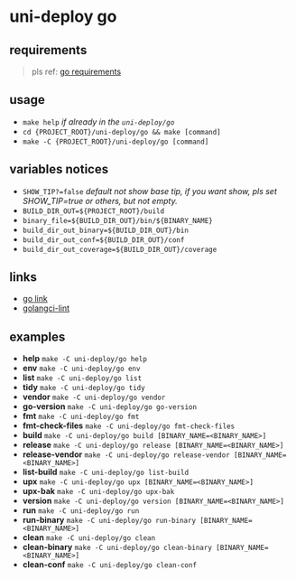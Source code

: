 # uni-deploy go

## requirements

>pls ref: [go requirements](../README.md)

## usage

- `make help` _if already in the `uni-deploy/go`_
- `cd {PROJECT_ROOT}/uni-deploy/go && make [command]`
- `make -C {PROJECT_ROOT}/uni-deploy/go [command]`

## variables notices

- `SHOW_TIP?=false` _default not show base tip, if you want show, pls set SHOW_TIP=true or others, but not empty._
- `BUILD_DIR_OUT=${PROJECT_ROOT}/build`
- `binary_file=${BUILD_DIR_OUT}/bin/${BINARY_NAME}`
- `build_dir_out_binary=${BUILD_DIR_OUT}/bin`
- `build_dir_out_conf=${BUILD_DIR_OUT}/conf`
- `build_dir_out_coverage=${BUILD_DIR_OUT}/coverage`

## links

- [go link](https://pkg.go.dev/cmd/link)
- [golangci-lint](https://golangci-lint.run)

## examples

- **help**  `make -C uni-deploy/go help`
- **env** `make -C uni-deploy/go env`
- **list** `make -C uni-deploy/go list`
- **tidy** `make -C uni-deploy/go tidy`
- **vendor** `make -C uni-deploy/go vendor`
- **go-version** `make -C uni-deploy/go go-version`
- **fmt** `make -C uni-deploy/go fmt`
- **fmt-check-files** `make -C uni-deploy/go fmt-check-files`
- **build** `make -C uni-deploy/go build [BINARY_NAME=<BINARY_NAME>]`
- **release** `make -C uni-deploy/go release [BINARY_NAME=<BINARY_NAME>]`
- **release-vendor** `make -C uni-deploy/go release-vendor [BINARY_NAME=<BINARY_NAME>]`
- **list-build** `make -C uni-deploy/go list-build`
- **upx** `make -C uni-deploy/go upx [BINARY_NAME=<BINARY_NAME>]`
- **upx-bak** `make -C uni-deploy/go upx-bak`
- **version** `make -C uni-deploy/go version [BINARY_NAME=<BINARY_NAME>]`
- **run** `make -C uni-deploy/go run`
- **run-binary** `make -C uni-deploy/go run-binary [BINARY_NAME=<BINARY_NAME>]`
- **clean** `make -C uni-deploy/go clean`
- **clean-binary** `make -C uni-deploy/go clean-binary [BINARY_NAME=<BINARY_NAME>]`
- **clean-conf** `make -C uni-deploy/go clean-conf`
